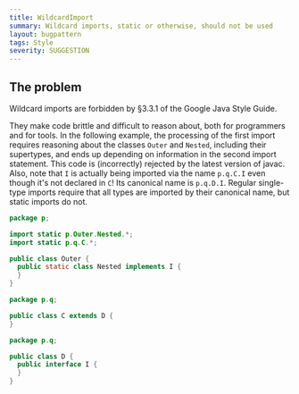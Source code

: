 ```yaml
---
title: WildcardImport
summary: Wildcard imports, static or otherwise, should not be used
layout: bugpattern
tags: Style
severity: SUGGESTION
---
```


<!--
*** AUTO-GENERATED, DO NOT MODIFY ***
To make changes, edit the @BugPattern annotation or the explanation in docs/bugpattern.
-->

## The problem
Wildcard imports are forbidden by §3.3.1 of the Google Java Style Guide.

They make code brittle and difficult to reason about, both for programmers and
for tools. In the following example, the processing of the first import requires
reasoning about the classes `Outer` and `Nested`, including their supertypes,
and ends up depending on information in the second import statement. This code
is (incorrectly) rejected by the latest version of javac. Also, note that `I` is
actually being imported via the name `p.q.C.I` even though it's not declared in
`C`! Its canonical name is `p.q.D.I`. Regular single-type imports require that
all types are imported by their canonical name, but static imports do not.

```java
package p;

import static p.Outer.Nested.*;
import static p.q.C.*;

public class Outer {
  public static class Nested implements I {
  }
}
```

```java
package p.q;

public class C extends D {
}
```

```java
package p.q;

public class D {
  public interface I {
  }
}
```

